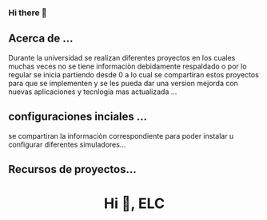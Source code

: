 ### Hi there 👋


## Acerca de ...
Durante la universidad se realizan diferentes proyectos en los cuales muchas veces no se tiene informaciòn debidamente respaldado o por lo regular se inicia partiendo desde 0 a lo cual se compartiran estos proyectos para que se implementen y se les pueda dar una version mejorda con nuevas aplicaciones y tecnlogia mas actualizada ...


## configuraciones inciales  ...

se compartiran la informaciòn correspondiente para poder instalar u configurar diferentes simuladores...


##  Recursos de proyectos...


<h1 align="center">Hi 👋, ELC </h1>


<!-- 
- 🌱 I’m currently learning ...
- 👯 I’m looking to collaborate on ...
- 🤔 I’m looking for help with ...
- 💬 Ask me about ...
- 📫 How to reach me: ...
- 😄 Pronouns: ...
- ⚡ Fun fact: ...
-->



